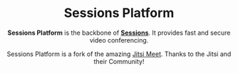<h1 align="center">Sessions Platform</h1>

<p align="center">
<b>Sessions Platform</b> is the backbone of <a href="https://github.com/varld/sessions"><b>Sessions</b></a>. It provides fast and secure video conferencing.
</p>
<p align="center">
Sessions Platform is a fork of the amazing <a href="https://github.com/jitsi/jitsi-meet">Jitsi Meet</a>. Thanks to the Jitsi and their Community!
</p>
